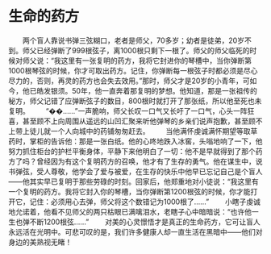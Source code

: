 # 生命的药方
　　两个盲人靠说书弹三弦糊口，老者是师父，70多岁；幼者是徒弟，20岁不到。师父已经弹断了999根弦子，离1000根只剩下一根了。师父的师父临死的时候对师父说：“我这里有一张复明的药方，我将它封进你的琴槽中，当你弹断第1000根琴弦的时候，你才可取出药方。记住，你弹断每一根弦子时都必须是尽心尽力的，否则，再灵的药方也会失去效用。”那时，师父才是20岁的小青年，可如今，他已皓发银须。50年，他一直奔着那复明的梦想。他知道，那是一张祖传的秘方，师父记错了应弹断弦子的数目，800根时就打开了那张纸，所以他至死也未复明。 
　　“��……”一声脆响，师父长叹一口气又长吁了一口气，心头一阵狂喜，甚至顾不上向周围从遥远的山凹汇聚来听他弹琴的乡亲们说声抱歉，甚至顾不上带上徒儿就一个人向城中的药铺匆匆赶去。 
　　当他满怀虔诚满怀期望等取草药时，掌柜的告诉他：那是一张白纸。他的心咚地跌入冰窖，头嗡地响了一下，他努力抓住柜台的护栏平衡身体，平静下来他明白了一切：他不是早就得到了那个药方了吗？曾经因为有这个复明药方的召唤，他才有了生存的勇气。他在谋生中，说书弹弦，受人尊敬，他学会了爱与被爱，在生存的快乐中他早已忘记自己是个盲人——他其实早已复明于那些劳碌的时刻。回家后，他郑重地对小徒说：“我这里有一个复明的药方。我将它封入你的琴槽，当你弹断第1200根弦的时候，你才能打开它，记住：必须用心去弹，师父将这个数错记为1000根了……” 
　　小瞎子虔诚地允诺着，他看不见师父的两只枯眼已满噙泪水，老瞎子心中暗暗说：“也许他一生也弹不断1200根弦……” 
　　对美的心灵憬悟才是真正的生命药方，它可让盲人永远活在光明中。可悲可叹的是，我们许多健康人却一直生活在黑暗中——他们对身边的美熟视无睹！
 